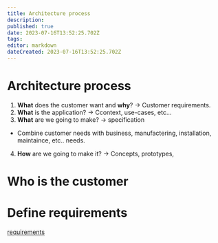 ```yaml
---
title: Architecture process
description: 
published: true
date: 2023-07-16T13:52:25.702Z
tags: 
editor: markdown
dateCreated: 2023-07-16T13:52:25.702Z
---
```


# Architecture process


1. **What** does the customer want and **why**? -> Customer requirements.
2. **What** is the application? -> Ccontext, use-cases, etc...
3. **What** are we going to make? -> specification
  - Combine customer needs with business, manufactering, installation, maintaince, etc.. needs.
4. **How** are we going to make it? -> Concepts, prototypes, 

# Who is the customer

# Define requirements

[requirements](/arch/requirements)